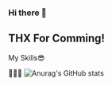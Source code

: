 ### Hi there 👋
## THX For Comming!
<!--
**KIMHYOJUN97/KIMHYOJUN97** is a ✨ _special_ ✨ repository because its `README.md` (this file) appears on your GitHub profile.

Here are some ideas to get you started:

- 🔭 I’m currently working on ...
- 🌱 I’m currently learning ...
- 👯 I’m looking to collaborate on ...
- 🤔 I’m looking for help with ...
- 💬 Ask me about ...
- 📫 How to reach me: ...
- 😄 Pronouns: ...
- ⚡ Fun fact: ...
-->

My Skills😎



🧑🏻‍💻
![Anurag's GitHub stats](https://github-readme-stats.vercel.app/api?username=KIMHYOJUN97&show_icons=true&theme=radical)
